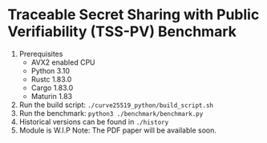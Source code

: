 # Traceable Secret Sharing with Public Verifiability (TSS-PV) Benchmark
1. Prerequisites
   - AVX2 enabled CPU
   - Python 3.10
   - Rustc 1.83.0
   - Cargo 1.83.0
   - Maturin 1.83
2. Run the build script: `./curve25519_python/build_script.sh`
3. Run the benchmark: `python3 ./benchmark/benchmark.py`
4. Historical versions can be found in `./history`
5. Module is W.I.P
Note: The PDF paper will be available soon.
